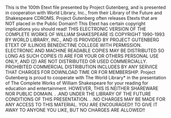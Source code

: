 This is the 100th Etext file presented by Project Gutenberg, and is presented in cooperation with World Library, Inc., from their
Library of the Future and Shakespeare CDROMS. Project Gutenberg often releases Etexts that are NOT placed in the Public Domain!!
This Etext has certain copyright implications you should read!
THIS ELECTRONIC VERSION OF THE COMPLETE WORKS OF WILLIAM SHAKESPEARE IS COPYRIGHT 1990-1993 BY WORLD LIBRARY, INC., AND IS PROVIDED BY PROJECT GUTENBERG ETEXT OF ILLINOIS BENEDICTINE COLLEGE WITH PERMISSION. ELECTRONIC AND MACHINE READABLE COPIES MAY BE DISTRIBUTED SO LONG AS SUCH COPIES (1) ARE FOR YOUR OR OTHERS PERSONAL USE ONLY, AND (2) ARE NOT DISTRIBUTED OR USED COMMERCIALLY. PROHIBITED COMMERCIAL DISTRIBUTION INCLUDES BY ANY SERVICE THAT CHARGES FOR DOWNLOAD TIME OR FOR MEMBERSHIP.
Project Gutenberg is proud to cooperate with The World Library* in the presentation of The Complete Works of William Shakespeare for your reading for education and entertainment. HOWEVER, THIS IS NEITHER SHAREWARE NOR PUBLIC DOMAIN. . .AND UNDER THE LIBRARY OF THE FUTURE CONDITIONS OF THIS PRESENTATION. . .NO CHARGES MAY
BE MADE FOR ANY ACCESS TO THIS MATERIAL. YOU ARE ENCOURAGED!! TO GIVE IT AWAY TO ANYONE YOU LIKE, BUT NO CHARGES ARE ALLOWED!!
